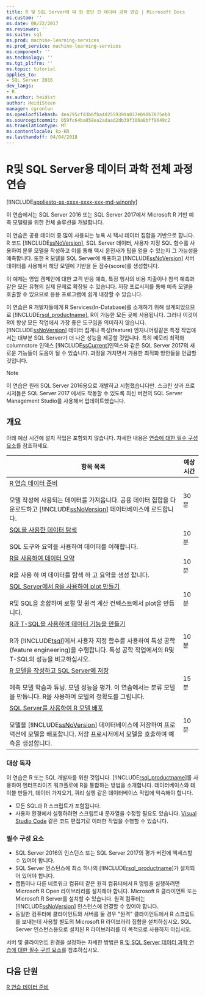 ```yaml
---
title: R 및 SQL Server에 대 한 종단 간 데이터 과학 연습 | Microsoft Docs
ms.custom: ''
ms.date: 08/22/2017
ms.reviewer: ''
ms.suite: sql
ms.prod: machine-learning-services
ms.prod_service: machine-learning-services
ms.component: ''
ms.technology: ''
ms.tgt_pltfrm: ''
ms.topic: tutorial
applies_to:
- SQL Server 2016
dev_langs:
- R
ms.author: heidist
author: HeidiSteen
manager: cgronlun
ms.openlocfilehash: 4ea795cfd3b6fba4d2559399a837eb90b7075eb0
ms.sourcegitcommit: 059fc64ba858ea2adaad2db39f306a8bff9649c2
ms.translationtype: MT
ms.contentlocale: ko-KR
ms.lasthandoff: 04/04/2018
---
```

# <a name="end-to-end-data-science-walkthrough-for-r-and-sql-server"></a>R및 SQL Server용 데이터 과학 전체 과정 연습
[!INCLUDE[appliesto-ss-xxxx-xxxx-xxx-md-winonly](../../includes/appliesto-ss-xxxx-xxxx-xxx-md-winonly.md)]

이 연습에서는 SQL Server 2016 또는 SQL Server 2017에서 Microsoft R 기반 예측 모델링을 위한 전체 솔루션을 개발합니다.

이 연습은 공용 데이터 중 많이 사용되는 뉴욕 시 택시 데이터 집합을 기반으로 합니다. R 코드 [!INCLUDE[ssNoVersion](../../includes/ssnoversion-md.md)], SQL Server 데이터, 사용자 지정 SQL 함수를 사용하여 분류 모델을 작성하고 이를 통해 택시 운전사가 팁을 얻을 수 있는지 그 가능성을 예측합니다.  또한 R 모델을 SQL Server에 배포하고 [!INCLUDE[ssNoVersion](../../includes/ssnoversion-md.md)] 서버 데이터를 사용해서 해당 모델에 기반을 둔 점수(score)를 생성합니다. 

이 예제는 영업 캠페인에 대한 고객 반응 예측, 특정 행사의 비용 지출이나 참석 예측과 같은 모든 유형의 실제 문제로 확장될 수 있습니다. 저장 프로시저를 통해 예측 모델을 호출할 수 있으므로 응용 프로그램에 쉽게 내장할 수 있습니다. 

이 연습은 R 개발자들에게 R Services(In-Database)를 소개하기 위해 설계되었으므로 [!INCLUDE[rsql_productname](../../includes/rsql-productname-md.md)], R이 가능한 모든 곳에 사용됩니다. 그러나 이것이 R이 항상 모든 작업에서 가장 좋은 도구임을 의미하지 않습니다. [!INCLUDE[ssNoVersion](../../includes/ssnoversion-md.md)]  데이터 집계나 특성(feature) 엔지니어링같은 특정 작업에서는 대부분 SQL Server가 더 나은 성능을 제공할 것입니다.  특히 메모리 최적화 columnstore 인덱스 [!INCLUDE[ssCurrent](../../includes/sscurrent-md.md)]인덱스와 같은 SQL Server 2017의 새로운 기능들이 도움이 될 수 있습니다. 과정을 거치면서 가용한 최적화 방안들을 언급할 것입니다. 

> [!NOTE]
> 이 연습은 원래 SQL Server 2016용으로 개발하고 시험했습니다만. 스크린 샷과 프로시저들은 SQL Server 2017 에서도 작동할 수 있도록 최신 버전의 SQL Server Management Studio를 사용해서 업데이트했습니다.

## <a name="overview"></a>개요

아래 예상 시간에 설치 작업은 포함되지 않습니다. 자세한 내용은 [연습에 대한 필수 구성 요소](../tutorials/walkthrough-prerequisites-for-data-science-walkthroughs.md)를 참조하세요. 

|항목 목록|예상 시간|
|-|------------------------------|
|[R 연습 데이터 준비](../tutorials/walkthrough-prepare-the-data.md) <br /><br />모델 작성에 사용되는 데이터를 가져옵니다. 공용 데이터 집합을 다운로드하고 [!INCLUDE[ssNoVersion](../../includes/ssnoversion-md.md)]  데이터베이스에 로드합니다.|30분|
|[SQL을 사용한 데이터 탐색](../tutorials/walkthrough-view-and-explore-the-data.md) <br /><br />SQL 도구와 요약을 사용하여 데이터를 이해합니다.|10분|
|[R을 사용하여 데이터 요약](../tutorials/walkthrough-view-and-summarize-data-using-r.md) <br /><br />R을 사용 하 여 데이터를 탐색 하 고 요약을 생성 합니다.|10분|
|[SQL Server에서 R을 사용하여 plot 만들기](../tutorials/walkthrough-create-graphs-and-plots-using-r.md) <br /><br />R및 SQL을 혼합하여 로컬 및 원격 계산 컨텍스트에서 plot을 만듭니다.|10분|
|[R과 T-SQL을 사용하여 데이터 기능을 만들기](../tutorials/walkthrough-create-data-features.md) <br /><br />R과 [!INCLUDE[tsql](../../includes/tsql-md.md)]에서 사용자 지정 함수를 사용하여 특성 공학(feature engineering)을 수행합니다. 특성 공학 작업에서의 R및 T-SQL의 성능을 비교하십시오. |10분|
|[R 모델을 작성하고 SQL Server에 저장](../tutorials/walkthrough-build-and-save-the-model.md) <br /><br />예측 모델 학습과 튜닝. 모델 성능을 평가. 이 연습에서는 분류 모델을 만듭니다. R을 사용하여 모델의 정확도를 그립니다.|15분|
|[SQL Server를 사용하여 R 모델 배포](../tutorials/walkthrough-deploy-and-use-the-model.md) <br /><br />모델을 [!INCLUDE[ssNoVersion](../../includes/ssnoversion-md.md)] 데이터베이스에 저장하여 프로덕션에 모델을 배포합니다. 저장 프로시저에서 모델을 호출하여 예측을 생성합니다.|10분|

### <a name="intended-audience"></a>대상 독자

이 연습은 R 또는 SQL 개발자를 위한 것입니다. [!INCLUDE[rsql_productname](../../includes/rsql-productname-md.md)]를 사용하여 엔터프라이즈 워크플로에 R을 통합하는 방법을 소개합니다.  데이터베이스와 테이블 만들기, 데이터 가져오기, 쿼리 실행 같은 데이터베이스 작업에 익숙해야 합니다. 

+ 모든 SQL과 R 스크립트가 포함됩니다. 
+ 사용자 환경에서 실행하려면 스크립트내 문자열을 수정할 필요도 있습니다. [Visual Studio Code](https://code.visualstudio.com/Download) 같은 코드 편집기로 이러한 작업을 수행할 수 있습니다. 

### <a name="prerequisites"></a>필수 구성 요소

+ SQL Server 2016의 인스턴스 또는 SQL Server 2017의 평가 버전에 액세스할 수 있어야 합니다.
+ SQL Server 인스턴스에 최소 하나의 [!INCLUDE[rsql_productname](../../includes/rsql-productname-md.md)]가 설치되어 있어야 합니다. 
+ 랩톱이나 다른 네트워크 컴퓨터 같은 원격 컴퓨터에서 R 명령을 실행하려면 Microsoft R Open 라이브러리를 설치해야 합니다. Microsoft R 클라이언트 또는 Microsoft R Server를 설치할 수 있습니다. 원격 컴퓨터는 [!INCLUDE[ssNoVersion](../../includes/ssnoversion-md.md)] 인스턴스에 연결할 수 있어야 합니다. 
+ 동일한 컴퓨터에 클라이언트와 서버를 둘 경우 "원격" 클라이언트에서 R 스크립트를 보내는데 사용할 별도의 Microsoft R 라이브러리 집합을 설치하십시오. SQL Server 인스턴스용으로 설치된 R 라이브러리를 이 목적으로 사용하지 마십시오.

서버 및 클라이언트 환경을 설정하는 자세한 방법은 [R 및 SQL Server 데이터 과학 연습에 대한 필수 구성 요소](../tutorials/walkthrough-prerequisites-for-data-science-walkthroughs.md)를 참조하십시오. 

## <a name="next-lesson"></a>다음 단원

[R 연습 데이터 준비](../tutorials/walkthrough-prepare-the-data.md)
